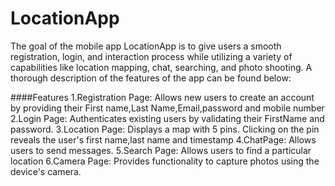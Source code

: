 # LocationApp
The goal of the mobile app LocationApp is to give users a smooth registration, login, and interaction process while utilizing a variety of capabilities like location mapping, chat, searching, and photo shooting. A thorough description of the features of the app can be found below:


####Features
1.Registration Page:
Allows new users to create an account by providing their First name,Last Name,Email,password and mobile number 
2.Login Page:
Authenticates existing users by validating their FirstName and password.
3.Location Page:
Displays a map with 5 pins. Clicking on the pin reveals the user's first name,last name and timestamp
4.ChatPage:
Allows users to send messages.
5.Search Page:
Allows users to find a particular location
6.Camera Page:
Provides functionality to capture photos using the device's camera.
